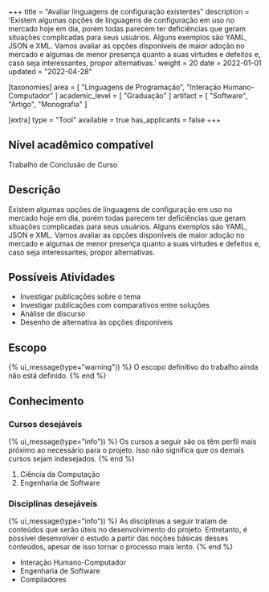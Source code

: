 +++
title = "Avaliar linguagens de configuração existentes"
description = 'Existem algumas opções de linguagens de configuração em uso no mercado hoje em dia, porém todas parecem ter deficiências que geram situações complicadas para seus usuários. Alguns exemplos são YAML, JSON e XML. Vamos avaliar as opções disponíveis de maior adoção no mercado e algumas de menor presença quanto a suas virtudes e defeitos e, caso seja interessantes, propor alternativas.'
weight = 20
date = 2022-01-01
updated = "2022-04-28"

[taxonomies]
area = [ "Linguagens de Programação", "Interação Humano-Computador" ]
academic_level = [ "Graduação" ]
artifact = [ "Software", "Artigo", "Monografia" ]

[extra]
type = "Tool"
available = true
has_applicants = false
+++

## Nível acadêmico compatível

Trabalho de Conclusão de Curso

## Descrição

Existem algumas opções de linguagens de configuração em uso no mercado hoje em dia, porém todas parecem ter deficiências que geram situações complicadas para seus usuários. Alguns exemplos são YAML, JSON e XML. Vamos avaliar as opções disponíveis de maior adoção no mercado e algumas de menor presença quanto a suas virtudes e defeitos e, caso seja interessantes, propor alternativas.

## Possíveis Atividades

- Investigar publicações sobre o tema
- Investigar publicações com comparativos entre soluções
- Análise de discurso
- Desenho de alternativa às opções disponíveis

## Escopo

{% ui_message(type="warning")) %}
O escopo definitivo do trabalho ainda não está definido.
{% end %}

## Conhecimento

### Cursos desejáveis

{% ui_message(type="info")) %}
Os cursos a seguir são os têm perfil mais próximo ao necessário para o projeto. Isso não significa que os demais cursos sejam indesejados.
{% end %}

1. Ciência da Computação
2. Engenharia de Software

### Disciplinas desejáveis

{% ui_message(type="info")) %}
As disciplinas a seguir tratam de conteúdos que serão úteis no desenvolvimento do projeto. Entretanto, é possível desenvolver o estudo a partir das noções básicas desses conteúdos, apesar de isso tornar o processo mais lento.
{% end %}

- Interação Humano-Computador
- Engenharia de Software
- Compiladores
